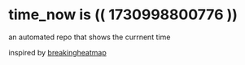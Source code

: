 # time_now is (( 1730998800776 ))

an automated repo that shows the currnent time

inspired by [breakingheatmap](https://github.com/breakingheatmap/breakingheatmap)